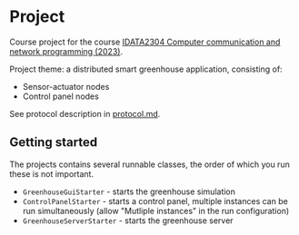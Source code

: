 # Project

Course project for the
course [IDATA2304 Computer communication and network programming (2023)](https://www.ntnu.edu/studies/courses/IDATA2304/2023).

Project theme: a distributed smart greenhouse application, consisting of:

* Sensor-actuator nodes
* Control panel nodes

See protocol description in [protocol.md](protocol.md).

## Getting started

The projects contains several runnable classes, the order of which you run these is not important.
- `GreenhouseGuiStarter` - starts the greenhouse simulation
- `ControlPanelStarter` - starts a control panel, multiple instances can be run simultaneously (allow "Mutliple instances" in the run configuration)
- `GreenhouseServerStarter` - starts the greenhouse server
